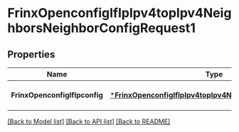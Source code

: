 # FrinxOpenconfigIfIpIpv4topIpv4NeighborsNeighborConfigRequest1

## Properties
Name | Type | Description | Notes
------------ | ------------- | ------------- | -------------
**FrinxOpenconfigIfIpconfig** | [***FrinxOpenconfigIfIpIpv4topIpv4NeighborsNeighborConfig**](frinx.openconfig.if.ip.ipv4top.ipv4.neighbors.neighbor.Config.md) |  | [optional] [default to null]

[[Back to Model list]](../README.md#documentation-for-models) [[Back to API list]](../README.md#documentation-for-api-endpoints) [[Back to README]](../README.md)


